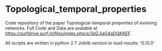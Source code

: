 # Topological_temporal_properties
Code repository of the paper Topological-temporal properties of evolving networks.
Full Code and Data are avalable at https://surfdrive.surf.nl/files/index.php/s/3dZJjaG4aDQKKEF

All scripts are written in python 2.7
Joblib version to load results: '0.13.0'
